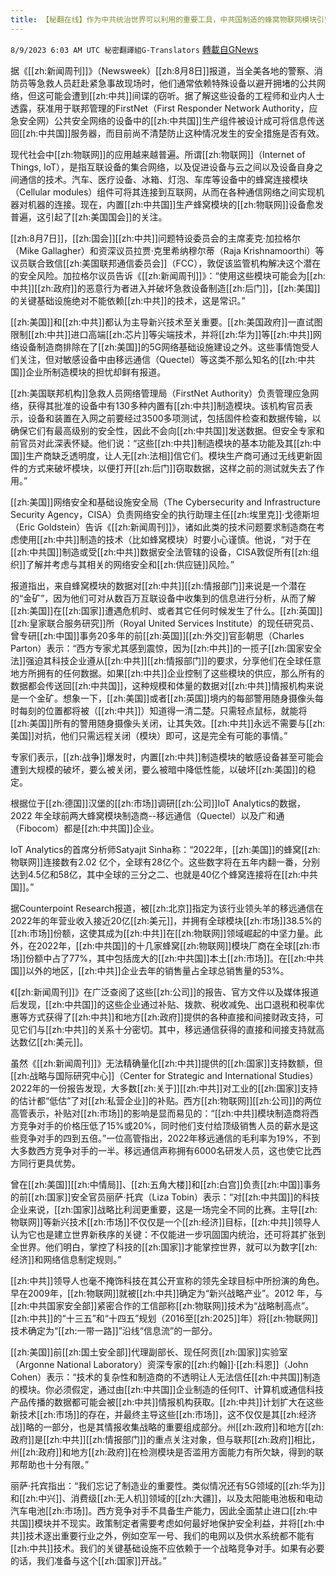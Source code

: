 ```yaml
---
title: 【秘翻在线】作为中共统治世界可以利用的重要工具，中共国制造的蜂窝物联网模块引安全担忧
---
```

`8/9/2023 6:03 AM UTC 秘密翻譯組G-Translators` [轉載自GNews](https://gnews.org/articles/1536477)

据《[[zh:新闻周刊]]》（Newsweek）[[zh:8月8日]]报道，当全美各地的警察、消防员等急救人员赶赴紧急事故现场时，他们通常依赖特殊设备以避开拥堵的公共网络，但这可能会遭到[[zh:中共]]间谍的窃听。据了解这些设备的工程师和业内人士透露，获准用于联邦管理的FirstNet（First Responder Network Authority，应急安全网）公共安全网络的设备中的[[zh:中共国]]生产组件被设计成可将信息传送回[[zh:中共国]]服务器，而目前尚不清楚防止这种情况发生的安全措施是否有效。

现代社会中[[zh:物联网]]的应用越来越普遍。所谓[[zh:物联网]]（Internet of Things, IoT），是指互联设备的集合网络，以及促进设备与云之间以及设备自身之间通信的技术。汽车、医疗设备、冰箱、灯泡、车库等设备中的蜂窝连接模块（Cellular modules）组件可将其连接到互联网，从而在各种通信网络之间实现机器对机器的连接。现在，内置[[zh:中共国]]生产蜂窝模块的[[zh:物联网]]设备愈发普遍，这引起了[[zh:美国国会]]的关注。

[[zh:8月7日]]，[[zh:国会]][[zh:中共]]问题特设委员会的主席麦克·加拉格尔（Mike Gallagher）和资深议员拉贾·克里希纳穆尔蒂（Raja Krishnamoorthi）等议员联合致信[[zh:美国联邦通信委员会]]（FCC），敦促该监管机构解决这个潜在的安全风险。加拉格尔议员告诉《[[zh:新闻周刊]]》：“使用这些模块可能会为[[zh:中共]][[zh:政府]]的恶意行为者进入并破坏急救设备制造[[zh:后门]]，[[zh:美国]]的关键基础设施绝对不能依赖[[zh:中共]]的技术，这是常识。”

[[zh:美国]]和[[zh:中共]]都认为主导新兴技术至关重要。[[zh:美国政府]]一直试图限制[[zh:中共]]进口高端[[zh:芯片]]等尖端技术，并将[[zh:华为]]等[[zh:中共]]网络设备制造商排除在了[[zh:美国]]的5G网络基础设施建设之外。这些事情饱受人们关注，但对敏感设备中由移远通信（Quectel）等这类不那么知名的[[zh:中共国]]企业所制造模块的担忧却鲜有报道。

 [[zh:美国联邦机构]]急救人员网络管理局（FirstNet Authority）负责管理应急网络，获得其批准的设备中有130多种内置有[[zh:中共]]制造模块。该机构官员表示，设备和装置在入网之前要经过3500多项测试，包括固件检查和数据传输，以确保它们有最高级别的安全性，因此不会向[[zh:中共国]]发送数据。但安全专家和前官员对此深表怀疑。他们说：“这些[[zh:中共]]制造模块的基本功能及其[[zh:中国]]生产商缺乏透明度，让人无[[zh:法相]]信它们。模块生产商可通过无线更新固件的方式来破坏模块，以便打开[[zh:后门]]窃取数据，这样之前的测试就失去了作用。”

[[zh:美国]]网络安全和基础设施安全局（The Cybersecurity and Infrastructure Security Agency，CISA）负责网络安全的执行助理主任[[zh:埃里克]]·戈德斯坦（Eric Goldstein）告诉《[[zh:新闻周刊]]》，诸如此类的技术问题要求制造商在考虑使用[[zh:中共]]制造的技术（比如蜂窝模块）时要小心谨慎。他说，“对于在[[zh:中共国]]制造或受[[zh:中共]]数据安全法管辖的设备，CISA敦促所有[[zh:组织]]了解并考虑与其相关的网络安全和[[zh:供应链]]风险。”   

报道指出，来自蜂窝模块的数据对[[zh:中共]][[zh:情报部门]]来说是一个潜在的“金矿”，因为他们可对从数百万互联设备中收集到的信息进行分析，从而了解[[zh:美国]]在[[zh:国家]]遭遇危机时、或者其它任何时候发生了什么。[[zh:英国]][[zh:皇家联合服务研究]]所（Royal United Services Institute）的现任研究员、曾专研[[zh:中国]]事务20多年的前[[zh:英国]][[zh:外交]]官彭朝思（Charles Parton）表示：“西方专家尤其感到震惊，因为[[zh:中共]]的一揽子[[zh:国家安全法]]强迫其科技企业遵从[[zh:中共]][[zh:情报部门]]的要求，分享他们在全球任意地方所拥有的任何数据。如果[[zh:中共]]企业控制了这些模块的供应，那么所有的数据都会传送回[[zh:中共国]]，这种规模和体量的数据对[[zh:中共]]情报机构来说是一个金矿。想象一下，[[zh:美国]]或者[[zh:英国]]境内的每部警用随身摄像头每时每刻的位置都将被（[[zh:中共]]）知道得一清二楚。只需轻点鼠标，就能将[[zh:美国]]所有的警用随身摄像头关闭，让其失效。[[zh:中共]]永远不需要与[[zh:美国]]对抗，他们只需远程关闭（模块）即可，这是完全有可能的事情。”

专家们表示，[[zh:战争]]爆发时，内置[[zh:中共]]制造模块的敏感设备甚至可能会遭到大规模的破坏，要么被关闭，要么被暗中降低性能，以破坏[[zh:美国]]的稳定。

根据位于[[zh:德国]]汉堡的[[zh:市场]]调研[[zh:公司]]IoT Analytics的数据，2022 年全球前两大蜂窝模块制造商\--移远通信（Quectel）以及广和通（Fibocom）都是[[zh:中共国]]企业。

IoT Analytics的首席分析师Satyajit Sinha称：“2022年，[[zh:美国]]的蜂窝[[zh:物联网]]连接数有2.02 亿个，全球有28亿个。这些数字将在五年内翻一番，分别达到4.5亿和58亿，其中全球的三分之二、也就是40亿个蜂窝连接将在[[zh:中共国]]。”

据Counterpoint Research报道，被[[zh:北京]]指定为该行业领头羊的移远通信在2022年的年营业收入接近20亿[[zh:美元]]，并拥有全球模块[[zh:市场]]38.5%的[[zh:市场]]份额，这使其成为[[zh:中共]]在[[zh:物联网]]领域崛起的中坚力量。此外，在2022年，[[zh:中共国]]的十几家蜂窝[[zh:物联网]]模块厂商在全球[[zh:市场]]份额中占了77%，其中包括庞大的[[zh:中共国]]本土[[zh:市场]]。在[[zh:中共国]]以外的地区，[[zh:中共]]企业去年的销售量占全球总销售量的53%。

《[[zh:新闻周刊]]》在广泛查阅了这些[[zh:公司]]的报告、官方文件以及媒体报道后发现，[[zh:中共国]]的这些企业通过补贴、拨款、税收减免、出口退税和税率优惠等方式获得了[[zh:中共]]和地方[[zh:政府]]提供的各种直接和间接财政支持，可见它们与[[zh:中共]]的关系十分密切。其中，移远通信获得的直接和间接支持就高达数亿[[zh:美元]]。

虽然《[[zh:新闻周刊]]》无法精确量化[[zh:中共]]提供的[[zh:国家]]支持数额，但[[zh:战略与国际研究中心]]（Center for Strategic and International Studies）2022年的一份报告发现，大多数[[zh:关于]][[zh:中共]]对工业的[[zh:国家]]支持的估计都“低估”了对[[zh:私营企业]]的补贴。西方[[zh:物联网]][[zh:公司]]的两位高管表示，补贴对[[zh:市场]]的影响是显而易见的：“[[zh:中共]]模块制造商将西方竞争对手的价格压低了15%或20%，同时他们支付给顶级销售人员的薪水是这些竞争对手的四到五倍。”一位高管指出，2022年移远通信的毛利率为19%，不到大多数西方竞争对手的一半。移远通信声称拥有6000名研发人员，这也使它比西方同行更具优势。

曾在[[zh:美国]][[zh:中情局]]、[[zh:五角大楼]]和[[zh:白宫]]负责[[zh:中国]]事务的前[[zh:国家]]安全官员丽萨·托宾（Liza Tobin）表示：“对[[zh:中共国]]的科技企业来说，[[zh:国家]]战略比利润更重要，这是一场完全不同的比赛。主导[[zh:物联网]]等新兴技术[[zh:市场]]不仅仅是一个[[zh:经济]]目标，[[zh:中共]]领导人认为它也是建立世界新秩序的关键：不仅能进一步巩固国内统治，还可将其扩张到全世界。他们明白，掌控了科技的[[zh:国家]]才能掌控世界，就可以为数字[[zh:经济]]和网络信息制定规则。”

[[zh:中共]]领导人也毫不掩饰科技在其公开宣称的领先全球目标中所扮演的角色。早在2009年，[[zh:物联网]]就被[[zh:中共]]确定为“新兴战略产业”。2012 年，与[[zh:中共国家安全部]]紧密合作的工信部称[[zh:物联网]]技术为“战略制高点”。[[zh:中共]]的“十三五”和“十四五”规划（2016至[[zh:2025]]年）将[[zh:物联网]]技术确定为“[[zh:一带一路]]”沿线“信息流”的一部分。

[[zh:美国]]前[[zh:国土安全部]]代理副部长、现任阿贡[[zh:国家]]实验室（Argonne National Laboratory）资深专家的[[zh:约翰]]·[[zh:科恩]]（John Cohen）表示：“技术的复杂性和制造商的不透明让人无法信任[[zh:中共国]]制造的模块。你必须假定，通过由[[zh:中共国]]企业制造的任何IT、计算机或通信科技产品传播的数据都可能会被[[zh:中共]]情报机构获取。[[zh:中共]]计划扩大在这些新技术[[zh:市场]]的存在，并最终主导这些[[zh:市场]]，这不仅仅是其[[zh:经济战]]略的一部分，也是其情报收集战略的重要组成部分。州[[zh:政府]]和地方[[zh:政府]]是[[zh:中共]][[zh:情报部门]]的重点关注对象，但与联邦[[zh:政府]]相比，州[[zh:政府]]和地方[[zh:政府]]在检测模块是否滥用方面能力有所欠缺，得到的联邦帮助也十分有限。”

丽萨·托宾指出：“我们忘记了制造业的重要性。类似情况还有5G领域的[[zh:华为]]和[[zh:中兴]]、消费级[[zh:无人机]]领域的[[zh:大疆]]，以及太阳能电池板和电动汽车电池[[zh:市场]]。西方竞争对手不具备生产能力，因此全面禁止进口[[zh:中共国]]模块并不现实。政策制定者需要考虑如何最好地保护安全利益，并将[[zh:中共]]技术逐出重要行业之外，例如空军一号、我们的电网以及供水系统都不能有[[zh:中共]]技术。我们的关键基础设施不应依赖于一个战略竞争对手。如果有必要的话，我们准备与这个[[zh:国家]]开战。”
